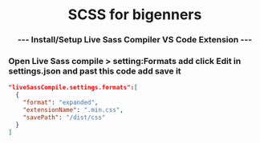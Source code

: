 <p align="center">
  <h1 align="center">SCSS for bigenners</h1>
  <h3 align="center">--- Install/Setup Live Sass Compiler VS Code Extension ---</h3>

### Open Live Sass compile > setting:Formats add click Edit in settings.json and past this code add save it

```json
"liveSassCompile.settings.formats":[
  {
    "format": "expanded",
    "extensionName": ".min.css",
    "savePath": "/dist/css"
  }
]
```
